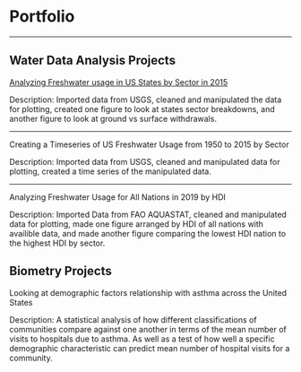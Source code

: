 # Portfolio

---

## Water Data Analysis Projects

[Analyzing Freshwater usage in US States by Sector in 2015](/2015_sector_water.html)

Description: Imported data from USGS, cleaned and manipulated the data for plotting, created one figure to look at states sector breakdowns, and another figure to look at ground vs surface withdrawals.

---
Creating a Timeseries of US Freshwater Usage from 1950 to 2015 by Sector

Description:  Imported data from USGS, cleaned and manipulated data for plotting, created a time series of the manipulated data.

---
Analyzing Freshwater Usage for All Nations in 2019 by HDI

Description: Imported Data from FAO AQUASTAT, cleaned and manipulated data for plotting, made one figure arranged by HDI of all nations with availible data, and made another figure comparing the lowest HDI nation to the highest HDI by sector.

## Biometry Projects

Looking at demographic factors relationship with asthma across the United States

Description: A statistical analysis of how different classifications of communities compare against one another in terms of the mean number of visits  to hospitals due to asthma. As well as a test of how well a specific demographic characteristic can predict mean number of hospital visits for a community.

